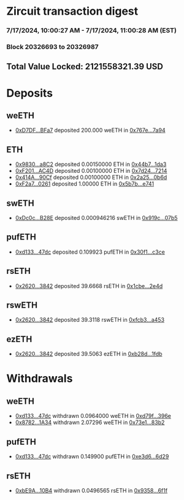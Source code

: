 # Zircuit transaction digest
### 7/17/2024, 10:00:27 AM - 7/17/2024, 11:00:28 AM (EST)
### Block 20326693 to 20326987

## Total Value Locked: 2121558321.39 USD

# Deposits
## weETH
- [0xD7DF...BFa7](https://etherscan.io/address/0xD7DF7E085214743530afF339aFC420c7c720BFa7) deposited 200.000 weETH in [0x767e...7a94](https://etherscan.io/tx/0xD7DF7E085214743530afF339aFC420c7c720BFa7)
## ETH
- [0x9830...a8C2](https://etherscan.io/address/0x9830d6B37fe7488707cC4AD7F8B481D75eB2a8C2) deposited 0.00150000 ETH in [0x44b7...1da3](https://etherscan.io/tx/0x9830d6B37fe7488707cC4AD7F8B481D75eB2a8C2)
- [0xF201...AC4D](https://etherscan.io/address/0xF2019C719303513133d41113D6d40353745aAC4D) deposited 0.00100000 ETH in [0x7d24...7214](https://etherscan.io/tx/0xF2019C719303513133d41113D6d40353745aAC4D)
- [0x414A...90Cf](https://etherscan.io/address/0x414A7E4a5f319fA4a1649d6632daC1B11Da790Cf) deposited 0.00100000 ETH in [0x2a25...0b6d](https://etherscan.io/tx/0x414A7E4a5f319fA4a1649d6632daC1B11Da790Cf)
- [0xF2a7...0261](https://etherscan.io/address/0xF2a7594190D0A719F43bB79F90A45414282E0261) deposited 1.00000 ETH in [0x5b7b...e741](https://etherscan.io/tx/0xF2a7594190D0A719F43bB79F90A45414282E0261)
## swETH
- [0xDc0c...B28E](https://etherscan.io/address/0xDc0cA142Cdb88D0beE3C3712991623CEB638B28E) deposited 0.000946216 swETH in [0x919c...07b5](https://etherscan.io/tx/0xDc0cA142Cdb88D0beE3C3712991623CEB638B28E)
## pufETH
- [0xd133...47dc](https://etherscan.io/address/0xd1330B70f10B23D5C94cc7069213F3eF05e247dc) deposited 0.109923 pufETH in [0x30f1...c3ce](https://etherscan.io/tx/0xd1330B70f10B23D5C94cc7069213F3eF05e247dc)
## rsETH
- [0x2620...3842](https://etherscan.io/address/0x2620b733906E5912eA08c369Ae42357DA0213842) deposited 39.6668 rsETH in [0x1cbe...2e4d](https://etherscan.io/tx/0x2620b733906E5912eA08c369Ae42357DA0213842)
## rswETH
- [0x2620...3842](https://etherscan.io/address/0x2620b733906E5912eA08c369Ae42357DA0213842) deposited 39.3118 rswETH in [0xfcb3...a453](https://etherscan.io/tx/0x2620b733906E5912eA08c369Ae42357DA0213842)
## ezETH
- [0x2620...3842](https://etherscan.io/address/0x2620b733906E5912eA08c369Ae42357DA0213842) deposited 39.5063 ezETH in [0xb28d...1fdb](https://etherscan.io/tx/0x2620b733906E5912eA08c369Ae42357DA0213842)
# Withdrawals
## weETH
- [0xd133...47dc](https://etherscan.io/address/0xd1330B70f10B23D5C94cc7069213F3eF05e247dc) withdrawn 0.0964000 weETH in [0xd79f...396e](https://etherscan.io/tx/0xd1330B70f10B23D5C94cc7069213F3eF05e247dc)
- [0x8782...1A34](https://etherscan.io/address/0x87828B2F0c97E03eff9eb5bCED20f33d20941A34) withdrawn 2.07296 weETH in [0x73e1...83b2](https://etherscan.io/tx/0x87828B2F0c97E03eff9eb5bCED20f33d20941A34)
## pufETH
- [0xd133...47dc](https://etherscan.io/address/0xd1330B70f10B23D5C94cc7069213F3eF05e247dc) withdrawn 0.149900 pufETH in [0xe3d6...6d29](https://etherscan.io/tx/0xd1330B70f10B23D5C94cc7069213F3eF05e247dc)
## rsETH
- [0xbE9A...10B4](https://etherscan.io/address/0xbE9A11F051A78451bb534D23cAE9d2e4321e10B4) withdrawn 0.0496565 rsETH in [0x9358...6f1f](https://etherscan.io/tx/0xbE9A11F051A78451bb534D23cAE9d2e4321e10B4)
